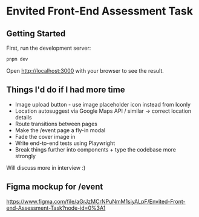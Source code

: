# Envited Front-End Assessment Task

## Getting Started

First, run the development server:

```bash
pnpm dev
```

Open [http://localhost:3000](http://localhost:3000) with your browser to see the result.

## Things I'd do if I had more time

- Image upload button - use image placeholder icon instead from Iconly
- Location autosuggest via Google Maps API / similar -> correct location details
- Route transitions between pages
- Make the /event page a fly-in modal
- Fade the cover image in
- Write end-to-end tests using Playwright
- Break things further into components + type the codebase more strongly

Will discuss more in interview :)

## Figma mockup for /event

https://www.figma.com/file/aGrJzMCrNPuNmM1siyALpF/Envited-Front-end-Assessment-Task?node-id=0%3A1
